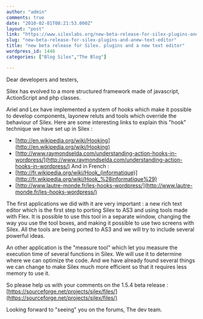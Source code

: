 ```yaml
---
author: "admin"
comments: true
date: "2010-02-01T08:21:53.000Z"
layout: "post"
link: "https://www.silexlabs.org/new-beta-release-for-silex-plugins-and-anew-text-editor/"
slug: "new-beta-release-for-silex-plugins-and-anew-text-editor"
title: "new beta release for Silex. plugins and a new text editor"
wordpress_id: 1446
categories: ["Blog Silex","The Blog"]

---
```

Dear developers and testers,

Silex has evolved to a more structured framework made of javascript, ActionScript and php classes.

Ariel and Lex have implemented a system of hooks which make it possible to develop components, layonew reluts and tools which override the behaviour of Silex. Here are some interesting links to explain this "hook" technique we have set up in Silex :
- [http://en.wikipedia.org/wiki/Hooking](http://en.wikipedia.org/wiki/Hooking)
- [http://www.raymondselda.com/understanding-action-hooks-in-wordpress/](http://www.raymondselda.com/understanding-action-hooks-in-wordpress/)
And in French :
- [http://fr.wikipedia.org/wiki/Hook_(informatique)](http://fr.wikipedia.org/wiki/Hook_%28informatique%29)
- [http://www.lautre-monde.fr/les-hooks-wordpress/](http://www.lautre-monde.fr/les-hooks-wordpress/)

The first applications we did with it are very important : a new rich text editor which is the first step to porting Silex to AS3 and using tools made with Flex. It is possible to use this tool in a separate window, changing the way you use the tool boxes, and making it possible to use two screens with Silex. All the tools are being ported to AS3 and we will try to include several powerful ideas.

An other application is the "measure tool" which let you measure the execution time of several functions in Silex. We will use it to determine where we can optimize the code. And we have already found several things we can change to make Silex much more efficient so that it requires less memory to use it.

So please help us with your comments on the 1.5.4 beta release :
[https://sourceforge.net/projects/silex/files/](https://sourceforge.net/projects/silex/files/)

Looking forward to "seeing" you on the forums,
The dev team.

